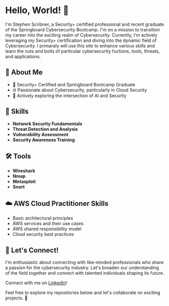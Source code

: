 # Hello, World! 👋

I'm Stephen Scribner, a Security+ certified professional and recent graduate of the Springboard Cybersecurity Bootcamp. I'm on a mission to transition my career into the exciting realm of Cybersecurity. Currently, I'm actively leveraging my Security+ certification and diving into the dynamic field of Cybersecurity. I primaraly will use this site to enhance various skills and learn the nuts and bolts of particular cybersecurity fuctions, tools, threats, and applications. 

## 🚀 About Me

- 🔐 Security+ Certified and Springboard Bootcamp Graduate
- 🌐 Passionate about Cybersecurity, particularly in Cloud Security
- 🌟 Actively exploring the intersection of AI and Security

## 💼 Skills

- **Network Security Fundamentals**
- **Threat Detection and Analysis**
- **Vulnerability Assessment**
- **Security Awareness Training**

## 🛠️ Tools

- **Wireshark**
- **Nmap**
- **Metasploit**
- **Snort**

## ☁️ AWS Cloud Practitioner Skills

- Basic architectural principles
- AWS services and their use cases
- AWS shared responsibility model
- Cloud security best practices

## 🤝 Let's Connect!

I'm enthusiastic about connecting with like-minded professionals who share a passion for the cybersecurity industry. Let's broaden our understanding of the field together and connect with talented individuals shaping its future.

Connect with me on [LinkedIn](https://www.linkedin.com/in/s-scribner/)!

Feel free to explore my repositories below and let's collaborate on exciting projects. 🔗

